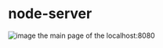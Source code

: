# node-server

![image](https://github.com/rlvasavi/node-server/assets/109660775/6a97394a-e0ac-4e59-8de3-54d937b524a0)
the main page of the localhost:8080
